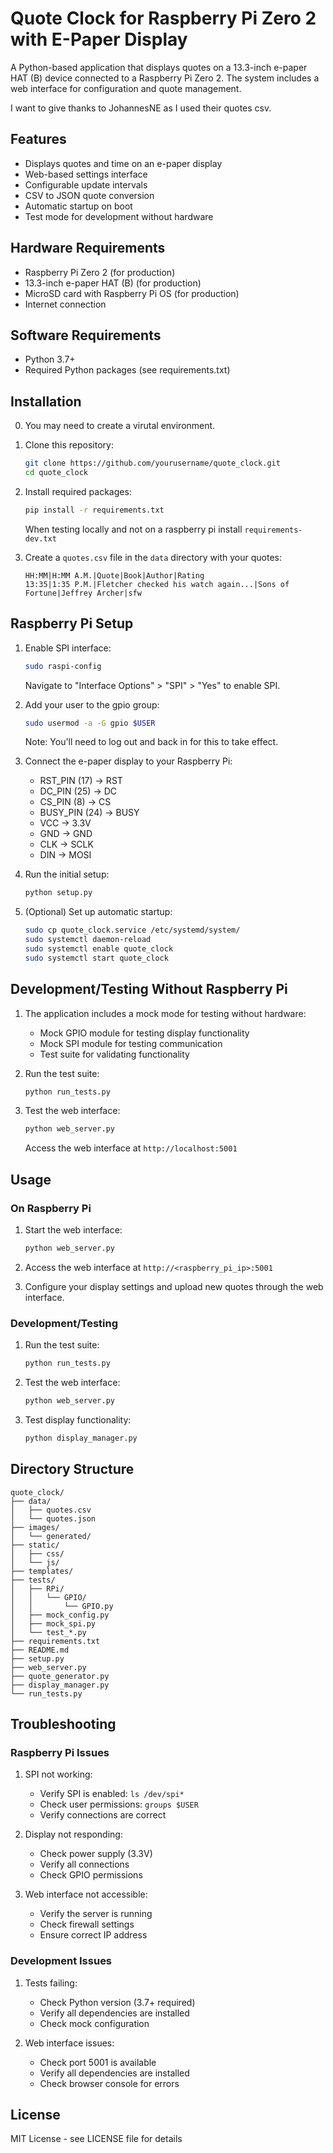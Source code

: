 # Quote Clock for Raspberry Pi Zero 2 with E-Paper Display

A Python-based application that displays quotes on a 13.3-inch e-paper HAT (B) device connected to a Raspberry Pi Zero 2. The system includes a web interface for configuration and quote management.

I want to give thanks to JohannesNE as I used their quotes csv.

## Features

- Displays quotes and time on an e-paper display
- Web-based settings interface
- Configurable update intervals
- CSV to JSON quote conversion
- Automatic startup on boot
- Test mode for development without hardware

## Hardware Requirements

- Raspberry Pi Zero 2 (for production)
- 13.3-inch e-paper HAT (B) (for production)
- MicroSD card with Raspberry Pi OS (for production)
- Internet connection

## Software Requirements

- Python 3.7+
- Required Python packages (see requirements.txt)

## Installation
0. You may need to create a virutal environment.

1. Clone this repository:
   ```bash
   git clone https://github.com/yourusername/quote_clock.git
   cd quote_clock
   ```

2. Install required packages:
   ```bash
   pip install -r requirements.txt
   ```
   When testing locally and not on a raspberry pi install `requirements-dev.txt`

3. Create a `quotes.csv` file in the `data` directory with your quotes:
   ```
   HH:MM|H:MM A.M.|Quote|Book|Author|Rating
   13:35|1:35 P.M.|Fletcher checked his watch again...|Sons of Fortune|Jeffrey Archer|sfw
   ```

## Raspberry Pi Setup

1. Enable SPI interface:
   ```bash
   sudo raspi-config
   ```
   Navigate to "Interface Options" > "SPI" > "Yes" to enable SPI.

2. Add your user to the gpio group:
   ```bash
   sudo usermod -a -G gpio $USER
   ```
   Note: You'll need to log out and back in for this to take effect.

3. Connect the e-paper display to your Raspberry Pi:
   - RST_PIN (17) -> RST
   - DC_PIN (25) -> DC
   - CS_PIN (8) -> CS
   - BUSY_PIN (24) -> BUSY
   - VCC -> 3.3V
   - GND -> GND
   - CLK -> SCLK
   - DIN -> MOSI

4. Run the initial setup:
   ```bash
   python setup.py
   ```

5. (Optional) Set up automatic startup:
   ```bash
   sudo cp quote_clock.service /etc/systemd/system/
   sudo systemctl daemon-reload
   sudo systemctl enable quote_clock
   sudo systemctl start quote_clock
   ```

## Development/Testing Without Raspberry Pi

1. The application includes a mock mode for testing without hardware:
   - Mock GPIO module for testing display functionality
   - Mock SPI module for testing communication
   - Test suite for validating functionality

2. Run the test suite:
   ```bash
   python run_tests.py
   ```

3. Test the web interface:
   ```bash
   python web_server.py
   ```
   Access the web interface at `http://localhost:5001`

## Usage

### On Raspberry Pi

1. Start the web interface:
   ```bash
   python web_server.py
   ```

2. Access the web interface at `http://<raspberry_pi_ip>:5001`

3. Configure your display settings and upload new quotes through the web interface.

### Development/Testing

1. Run the test suite:
   ```bash
   python run_tests.py
   ```

2. Test the web interface:
   ```bash
   python web_server.py
   ```

3. Test display functionality:
   ```bash
   python display_manager.py
   ```

## Directory Structure

```
quote_clock/
├── data/
│   ├── quotes.csv
│   └── quotes.json
├── images/
│   └── generated/
├── static/
│   ├── css/
│   └── js/
├── templates/
├── tests/
│   ├── RPi/
│   │   └── GPIO/
│   │       └── GPIO.py
│   ├── mock_config.py
│   ├── mock_spi.py
│   └── test_*.py
├── requirements.txt
├── README.md
├── setup.py
├── web_server.py
├── quote_generator.py
├── display_manager.py
└── run_tests.py
```

## Troubleshooting

### Raspberry Pi Issues

1. SPI not working:
   - Verify SPI is enabled: `ls /dev/spi*`
   - Check user permissions: `groups $USER`
   - Verify connections are correct

2. Display not responding:
   - Check power supply (3.3V)
   - Verify all connections
   - Check GPIO permissions

3. Web interface not accessible:
   - Verify the server is running
   - Check firewall settings
   - Ensure correct IP address

### Development Issues

1. Tests failing:
   - Check Python version (3.7+ required)
   - Verify all dependencies are installed
   - Check mock configuration

2. Web interface issues:
   - Check port 5001 is available
   - Verify all dependencies are installed
   - Check browser console for errors

## License

MIT License - see LICENSE file for details 